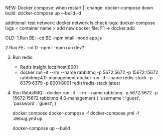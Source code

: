 NEW:
Docker compose:
    when restart || change:
        docker-compose down 
    build:
        docker-compose up --build -d

additional:
test network:
    docker network ls
check logs:
    docker-compose logs < container name >
add new docker file:
    F1 -> docker:add
    

OLD:
1.Run BE:
    -cd BE
    -npm intall
    -node app.js

2.Run FE:
    -cd D
    -npm i
    -npm run dev?

3. Run redis:
    - Redis insight localhost:8001
    -  docker run -it --rm --name rabbitmq -p 5672:5672 -p 15672:15672 rabbitmq:4.0-management
    docker run -d --name redis-stack -p 6379:6379 -p 8001:8001 redis/redis-stack:latest


4. Run RabbitMQ:
   -docker run -it --rm --name rabbitmq -p 5672:5672 -p 15672:15672 rabbitmq:4.0-management
   {
    'username': 'guest',
    'password': 'guest',
   }

   docker compose
   docker-compose -f docker-compose.yml -f .debug.yml up

   docker-compose up --build

